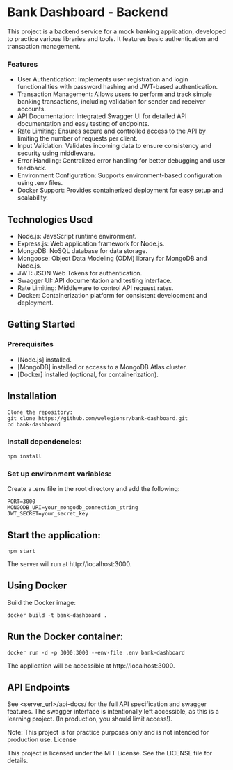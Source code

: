 # Bank Dashboard - Backend

This project is a backend service for a mock banking application, developed to practice various libraries and tools. It features basic authentication and transaction management.
### Features

  - User Authentication: Implements user registration and login functionalities with password hashing and JWT-based authentication.
  - Transaction Management: Allows users to perform and track simple banking transactions, including validation for sender and receiver accounts.
  - API Documentation: Integrated Swagger UI for detailed API documentation and easy testing of endpoints.
  - Rate Limiting: Ensures secure and controlled access to the API by limiting the number of requests per client.
  - Input Validation: Validates incoming data to ensure consistency and security using middleware.
  - Error Handling: Centralized error handling for better debugging and user feedback.
  - Environment Configuration: Supports environment-based configuration using .env files.
  - Docker Support: Provides containerized deployment for easy setup and scalability. 

## Technologies Used

  - Node.js: JavaScript runtime environment.
  - Express.js: Web application framework for Node.js.
  - MongoDB: NoSQL database for data storage.
  - Mongoose: Object Data Modeling (ODM) library for MongoDB and Node.js.
  - JWT: JSON Web Tokens for authentication.
  - Swagger UI: API documentation and testing interface.
  - Rate Limiting: Middleware to control API request rates.
  - Docker: Containerization platform for consistent development and deployment. 

## Getting Started
### Prerequisites

  - [Node.js] installed.
  - [MongoDB] installed or access to a MongoDB Atlas cluster.
  - [Docker] installed (optional, for containerization).

## Installation

    Clone the repository:
    git clone https://github.com/welegionsr/bank-dashboard.git
    cd bank-dashboard

### Install dependencies:

    npm install

### Set up environment variables:

Create a .env file in the root directory and add the following:

    PORT=3000
    MONGODB_URI=your_mongodb_connection_string
    JWT_SECRET=your_secret_key

## Start the application:

    npm start

  The server will run at http://localhost:3000.

## Using Docker

  Build the Docker image:

    docker build -t bank-dashboard .

## Run the Docker container:

    docker run -d -p 3000:3000 --env-file .env bank-dashboard

  The application will be accessible at http://localhost:3000.

## API Endpoints

  See <server_url>/api-docs/ for the full API specification and swagger features.
  The swagger interface is intentionally left accessible, as this is a learning project.
  (In production, you should limit access!).

Note: This project is for practice purposes only and is not intended for production use.
License

This project is licensed under the MIT License. See the LICENSE file for details.
